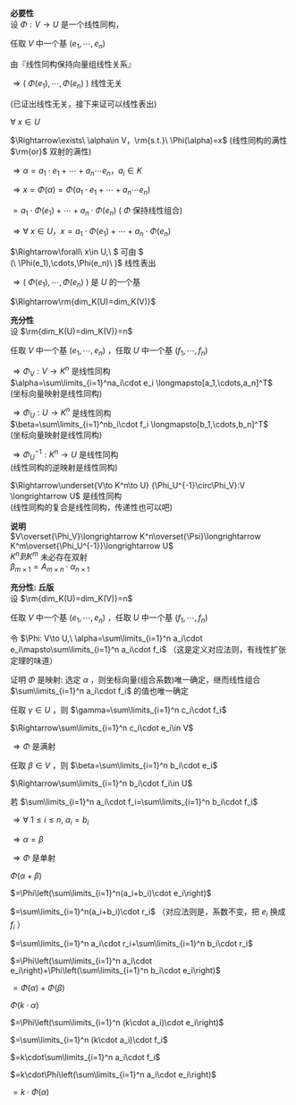 **必要性**  
设 $\Phi:V\rightarrow U$ 是一个线性同构，  
  
任取 $V$ 中一个基 $(e_1,\cdots,e_n)$  
  
由『线性同构保持向量组线性关系』  
  
 $\Rightarrow(\ \Phi(e_1),\cdots,\Phi(e_n)\ )$ 线性无关  
  
(已证出线性无关，接下来证可以线性表出)  
  
 $\forall\ x\in U$  
  
 $\Rightarrow\exists\ \alpha\in V，\rm{s.t.}\ \Phi(\alpha)=x$  (线性同构的满性 $\rm{or}$ 双射的满性)  
  
 $\Rightarrow\alpha=a_1\cdot e_1+\cdots  
+a_n\cdots e_n，a_i\in K$  
  
 $\Rightarrow x=\Phi(\alpha)=\Phi(a_1\cdot e_1+\cdots+a_n\cdots e_n)$  
  
 $=a_1\cdot\Phi(e_1)+\cdots+a_n\cdot\Phi(e_n)$  ( $\Phi$ 保持线性组合)  
  
 $\Rightarrow\forall\ x\in U，x  
=a_1\cdot\Phi(e_1)+\cdots+a_n\cdot\Phi(e_n)$  
  
 $\Rightarrow\forall\ x\in U,\ $ 可由 $  
(\ \Phi(e_1),\cdots,\Phi(e_n)\ )$ 线性表出  
  
 $\Rightarrow(\ \Phi(e_1),\cdots,\Phi(e_n)\ )$ 是 $U$ 的一个基  
  
 $\Rightarrow\rm{dim_K(U)=dim_K(V)}$  
  
**充分性**  
设  $\rm{dim_K(U)=dim_K(V)}=n$  
  
任取 $V$ 中一个基 $(e_1,\cdots,e_n)$ ，任取 $U$ 中一个基 $(f_1,\cdots,f_n)$  
  
 $\Rightarrow\Phi_V:V\longrightarrow K^n$ 是线性同构  
 $\alpha=\sum\limits_{i=1}^na_i\cdot e_i  
\longmapsto[a_1,\cdots,a_n]^T$  
(坐标向量映射是线性同构)  
  
 $\Rightarrow\Phi_U:U\longrightarrow K^n$ 是线性同构  
 $\beta=\sum\limits_{i=1}^nb_i\cdot f_i  
\longmapsto[b_1,\cdots,b_n]^T$  
(坐标向量映射是线性同构)  
  
  
 $\Rightarrow\Phi_U^{-1}:K^n\longrightarrow U$ 是线性同构  
(线性同构的逆映射是线性同构)  
  
 $\Rightarrow\underset{V\to K^n\to U}  
{\Phi_U^{-1}\circ\Phi_V}:V  
\longrightarrow U$ 是线性同构  
(线性同构的复合是线性同构，传递性也可以吧)  
  
**说明**  
 $V\overset{\Phi_V}\longrightarrow  
K^n\overset{\Psi}\longrightarrow  
K^m\overset{\Phi_U^{-1}}\longrightarrow U$  
 $K^n到K^m$ 未必存在双射  
 $\beta_{m\times 1}=  
A_{m\times n}\cdot \alpha_{n\times 1}$  
  
**充分性: 丘版**  
设  $\rm{dim_K(U)=dim_K(V)}=n$  
  
任取 $V$ 中一个基 $(e_1,\cdots,e_n)$ ，任取 $U$ 中一个基 $(f_1,\cdots,f_n)$  
  
令 $\Phi: V\to U,\ \alpha=\sum\limits_{i=1}^n a_i\cdot e_i\mapsto\sum\limits_{i=1}^n a_i\cdot f_i$ （这是定义对应法则，有线性扩张定理的味道）  
  
证明 $\Phi$ 是映射: 选定 $\alpha$ ，则坐标向量(组合系数)唯一确定，继而线性组合 $\sum\limits_{i=1}^n a_i\cdot f_i$ 的值也唯一确定  
  
任取 $\gamma\in U$ ，则 $\gamma=\sum\limits_{i=1}^n c_i\cdot f_i$  
  
 $\Rightarrow\sum\limits_{i=1}^n c_i\cdot e_i\in V$  
  
 $\Rightarrow\Phi$ 是满射  
  
任取 $\beta\in V$ ，则 $\beta=\sum\limits_{i=1}^n b_i\cdot e_i$  
  
 $\Rightarrow\sum\limits_{i=1}^n b_i\cdot f_i\in U$  
  
若 $\sum\limits_{i=1}^n a_i\cdot f_i=\sum\limits_{i=1}^n b_i\cdot f_i$  
  
 $\Rightarrow\forall\ 1\le i\le n,\ a_i=b_i$  
  
 $\Rightarrow\alpha=\beta$  
  
 $\Rightarrow\Phi$ 是单射  
  
 $\Phi(\alpha+\beta)$  
  
 $=\Phi\left(\sum\limits_{i=1}^n(a_i+b_i)\cdot e_i\right)$  
  
 $=\sum\limits_{i=1}^n(a_i+b_i)\cdot r_i$ （对应法则是，系数不变，把 $e_i$ 换成 $f_i$ ）  
  
 $=\sum\limits_{i=1}^n a_i\cdot r_i+\sum\limits_{i=1}^n b_i\cdot r_i$  
  
 $=\Phi\left(\sum\limits_{i=1}^n a_i\cdot e_i\right)+\Phi\left(\sum\limits_{i=1}^n b_i\cdot e_i\right)$  
  
 $=\Phi(\alpha)+\Phi(\beta)$  
  
 $\Phi(k\cdot\alpha)$  
  
 $=\Phi\left(\sum\limits_{i=1}^n (k\cdot a_i)\cdot e_i\right)$  
  
 $=\sum\limits_{i=1}^n (k\cdot a_i)\cdot f_i$  
  
 $=k\cdot\sum\limits_{i=1}^n a_i\cdot f_i$  
  
 $=k\cdot\Phi\left(\sum\limits_{i=1}^n a_i\cdot e_i\right)$  
  
 $=k\cdot\Phi(\alpha)$  
